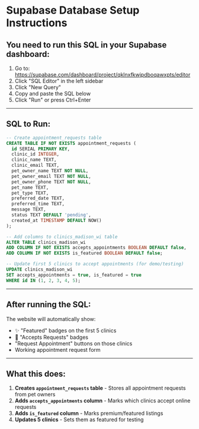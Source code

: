 # Supabase Database Setup Instructions

## You need to run this SQL in your Supabase dashboard:

1. Go to: https://supabase.com/dashboard/project/qklnxfkwjpdboqawxpts/editor
2. Click "SQL Editor" in the left sidebar
3. Click "New Query"
4. Copy and paste the SQL below
5. Click "Run" or press Ctrl+Enter

---

## SQL to Run:

```sql
-- Create appointment_requests table
CREATE TABLE IF NOT EXISTS appointment_requests (
  id SERIAL PRIMARY KEY,
  clinic_id INTEGER,
  clinic_name TEXT,
  clinic_email TEXT,
  pet_owner_name TEXT NOT NULL,
  pet_owner_email TEXT NOT NULL,
  pet_owner_phone TEXT NOT NULL,
  pet_name TEXT,
  pet_type TEXT,
  preferred_date TEXT,
  preferred_time TEXT,
  message TEXT,
  status TEXT DEFAULT 'pending',
  created_at TIMESTAMP DEFAULT NOW()
);

-- Add columns to clinics_madison_wi table
ALTER TABLE clinics_madison_wi 
ADD COLUMN IF NOT EXISTS accepts_appointments BOOLEAN DEFAULT false,
ADD COLUMN IF NOT EXISTS is_featured BOOLEAN DEFAULT false;

-- Update first 5 clinics to accept appointments (for demo/testing)
UPDATE clinics_madison_wi 
SET accepts_appointments = true, is_featured = true 
WHERE id IN (1, 2, 3, 4, 5);
```

---

## After running the SQL:

The website will automatically show:
- ✨ "Featured" badges on the first 5 clinics
- 🎯 "Accepts Requests" badges
- "Request Appointment" buttons on those clinics
- Working appointment request form

---

## What this does:

1. **Creates `appointment_requests` table** - Stores all appointment requests from pet owners
2. **Adds `accepts_appointments` column** - Marks which clinics accept online requests
3. **Adds `is_featured` column** - Marks premium/featured listings
4. **Updates 5 clinics** - Sets them as featured for testing

